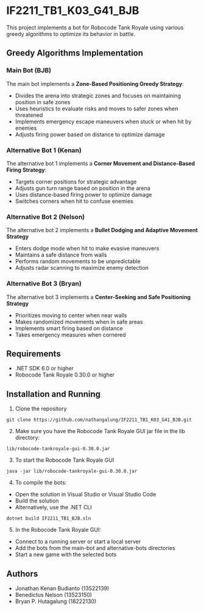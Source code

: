 # IF2211_TB1_K03_G41_BJB

This project implements a bot for Robocode Tank Royale using various greedy algorithms to optimize its behavior in battle.

## Greedy Algorithms Implementation

### Main Bot (BJB)
The main bot implements a **Zone-Based Positioning Greedy Strategy**:
- Divides the arena into strategic zones and focuses on maintaining position in safe zones
- Uses heuristics to evaluate risks and moves to safer zones when threatened
- Implements emergency escape maneuvers when stuck or when hit by enemies
- Adjusts firing power based on distance to optimize damage

### Alternative Bot 1 (Kenan)
The alternative bot 1 implements a **Corner Movement and Distance-Based Firing Strategy**:
- Targets corner positions for strategic advantage
- Adjusts gun turn range based on position in the arena
- Uses distance-based firing power to optimize damage
- Switches corners when hit to confuse enemies

### Alternative Bot 2 (Nelson)
The alternative bot 2 implements a **Bullet Dodging and Adaptive Movement Strategy**
- Enters dodge mode when hit to make evasive maneuvers
- Maintains a safe distance from walls
- Performs random movements to be unpredictable
- Adjusts radar scanning to maximize enemy detection

### Alternative Bot 3 (Bryan)
The alternative bot 3 implements a **Center-Seeking and Safe Positioning Strategy**
- Prioritizes moving to center when near walls
- Makes randomized movements when in safe areas
- Implements smart firing based on distance
- Takes emergency measures when cornered

## Requirements
- .NET SDK 6.0 or higher
- Robocode Tank Royale 0.30.0 or higher

## Installation and Running
1. Clone the repository
```
git clone https://github.com/nathangalung/IF2211_TB1_K03_G41_BJB.git
```
2. Make sure you have the Robocode Tank Royale GUI jar file in the lib directory:
```
lib/robocode-tankroyale-gui-0.30.0.jar
```
3. To start the Robocode Tank Royale GUI
```
java -jar lib/robocode-tankroyale-gui-0.30.0.jar
```
4. To compile the bots:
- Open the solution in Visual Studio or Visual Studio Code
- Build the solution
- Alternatively, use the .NET CLI
```
dotnet build IF2211_TB1_BJB.sln
```
5. In the Robocode Tank Royale GUI:
- Connect to a running server or start a local server
- Add the bots from the main-bot and alternative-bots directories
- Start a new game with the selected bots

## Authors
- Jonathan Kenan Budianto (13522139)
- Benedictus Nelson (13523150)
- Bryan P. Hutagalung (18222130)